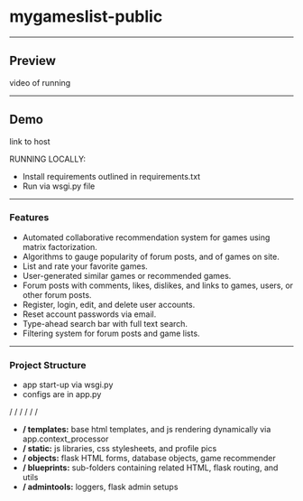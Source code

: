 # mygameslist-public
 
---

## Preview
video of running


---

## Demo
link to host

RUNNING LOCALLY:
* Install requirements outlined in requirements.txt
* Run via wsgi.py file

---

### Features
* Automated collaborative recommendation system for games using matrix factorization.
* Algorithms to gauge popularity of forum posts, and of games on site.
* List and rate your favorite games.
* User-generated similar games or recommended games.
* Forum posts with comments, likes, dislikes, and links to games, users, or other forum posts.
* Register, login, edit, and delete user accounts.
* Reset account passwords via email.
* Type-ahead search bar with full text search.
* Filtering system for forum posts and game lists.

---

### Project Structure
* app start-up via wsgi.py
* configs are in app.py

/ / / / / /

* **/ templates:** base html templates, and js rendering dynamically via app.context_processor 
* **/ static:** js libraries, css stylesheets, and profile pics
* **/ objects:** flask HTML forms, database objects, game recommender
* **/ blueprints:** sub-folders containing related HTML, flask routing, and utils
* **/ admintools:** loggers, flask admin setups